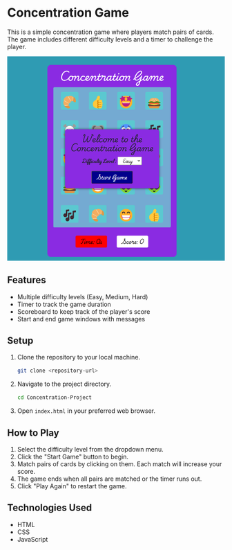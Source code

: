 # Concentration Game

This is a simple concentration game where players match pairs of cards. The game includes different difficulty levels and a timer to challenge the player.

![Concentration Game Screenshot](Screenshot%202025-01-22%20084825.png)


## Features

- Multiple difficulty levels (Easy, Medium, Hard)
- Timer to track the game duration
- Scoreboard to keep track of the player's score
- Start and end game windows with messages

## Setup

1. Clone the repository to your local machine.
    ```sh
    git clone <repository-url>
    ```
2. Navigate to the project directory.
    ```sh
    cd Concentration-Project
    ```
3. Open `index.html` in your preferred web browser.

## How to Play

1. Select the difficulty level from the dropdown menu.
2. Click the "Start Game" button to begin.
3. Match pairs of cards by clicking on them. Each match will increase your score.
4. The game ends when all pairs are matched or the timer runs out.
5. Click "Play Again" to restart the game.

## Technologies Used

- HTML
- CSS
- JavaScript
